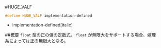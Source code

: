 #HUGE_VALF
```cpp
#define HUGE_VALF implementation-defined
```
* implementation-defined[italic]

##概要
`float` 型の正の値の定数式。
`float` が無限大をサポートする場合、処理系によっては正の無限大となる。

